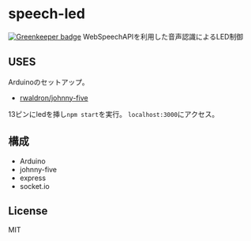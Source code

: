 # speech-led

[![Greenkeeper badge](https://badges.greenkeeper.io/akameco/speech-led.svg)](https://greenkeeper.io/)
WebSpeechAPIを利用した音声認識によるLED制御

## USES
Arduinoのセットアップ。

* [rwaldron/johnny-five](https://github.com/rwaldron/johnny-five)

13ピンにledを挿し`npm start`を実行。
`localhost:3000`にアクセス。

## 構成
* Arduino
* johnny-five
* express
* socket.io

## License
MIT
